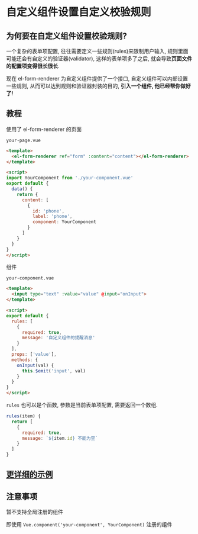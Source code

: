 # 自定义组件设置自定义校验规则

## 为何要在自定义组件设置校验规则?

一个复杂的表单项配置,
往往需要定义一些规则(rules)来限制用户输入,
规则里面可能还会有自定义的验证器(validator),
这样的表单项多了之后, 就会导致**页面文件的配置项变得很长很长**.

现在 el-form-renderer 为自定义组件提供了一个接口,
自定义组件可以内部设置一些规则, 从而可以达到规则和验证器封装的目的,
**引入一个组件, 他已经帮你做好了!**

## 教程

使用了 el-form-renderer 的页面

`your-page.vue`

```html
<template>
  <el-form-renderer ref="form" :content="content"></el-form-renderer>
</template>

<script>
import YourComponent from './your-component.vue'
export default {
  data() {
    return {
      content: [
        {
          id: 'phone',
          label: 'phone',
          component: YourComponent
        }
      ]
    }
  }
}
</script>
```

组件

`your-component.vue`

```html
<template>
  <input type="text" :value="value" @input="onInput">
</template>

<script>
export default {
  rules: [
    {
      required: true,
      message: '自定义组件的提醒消息'
    }
  ],
  props: ['value'],
  methods: {
    onInput(val) {
      this.$emit('input', val)
    }
  }
}
</script>
```

`rules` 也可以是个函数, 参数是当前表单项配置, 需要返回一个数组.

```js
rules(item) {
  return [
    {
      required: true,
      message: `${item.id} 不能为空`
    }
  ]
}
```

## [更详细的示例](https://rules-component.fem-misc.now.sh/#/misc)

## 注意事项

暂不支持全局注册的组件

即使用 `Vue.component('your-component', YourComponent)` 注册的组件
